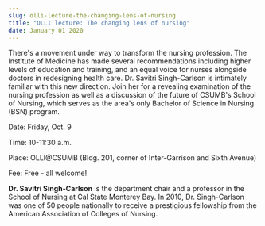 ```yaml
---
slug: olli-lecture-the-changing-lens-of-nursing
title: "OLLI lecture: The changing lens of nursing"
date: January 01 2020
---
```


 
<p>
  There's a movement under way to transform the nursing profession. The
  Institute of Medicine has made several recommendations including higher levels
  of education and training, and an equal voice for nurses alongside doctors in
  redesigning health care. Dr. Savitri Singh&#45;Carlson is intimately familiar
  with this new direction. Join her for a revealing examination of the nursing
  profession as well as a discussion of the future of CSUMB's School of Nursing,
  which serves as the area's only Bachelor of Science in Nursing &#40;BSN&#41;
  program.
</p>
<p>Date: Friday, Oct. 9</p>
<p>Time: 10&#45;11:30 a.m.</p>
<p>
  Place: OLLI@CSUMB &#40;Bldg. 201, corner of Inter&#45;Garrison and Sixth
  Avenue&#41;
</p>
<p>Fee: Free &#45; all welcome!</p>
<p>
  <strong>Dr. Savitri Singh&#45;Carlson</strong> is the department chair and a
  professor in the School of Nursing at Cal State Monterey Bay. In 2010, Dr.
  Singh&#45;Carlson was one of 50 people nationally to receive a prestigious
  fellowship from the American Association of Colleges of Nursing.
</p>
 
